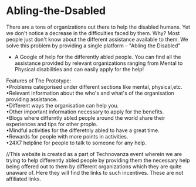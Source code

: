 # Abling-the-Dsabled
There are a tons of organizations out there to help the disabled humans. 
Yet we don't notice a decrease in the difficulties faced by them. Why? Most 
people just don't know about the different assistance available to them.
We solve this problem by providing a single platform - "Abling the Disabled" 
- A Google of help for the differently abled people. You can find all the assistance 
provided by relevant organizations ranging from Mental to Physical disabilities 
and can easily apply for the help!


Features of The Prototype:    
 •Problems categorised under different sections like mental, physical,etc.    
 •Relevant information about the who's and what's of the organisation
 providing assistance.   
 •Different ways the organisation can help you.     
 •Other important information necessary to apply for the benefits.    
 •Blogs where differntly abled people around the world share their experiences and tips for other prople.    
 •Mindful activities for the differetnly abled to have a great time.    
 •Rewards for people with more points in activities.   
 •24X7 helpline for people to talk to someone for any help.    
          
                 
                       
                       
                       
                                     
                                              
        
     
    
    
      
   
           
   
    
                                                                     
                                                                          
           
  //This website is created as a part of Technovanza event wherein we are trying to help differently abled people by providing them the necessary help being offered out to them by different organizations which they are quite unaware of. Here they will find the links to such incentives. These are not affiliated links.
